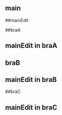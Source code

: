 
## main

##mainEdit

##braA

## mainEdit in braA

## braB

## mainEdit in braB

##braC

## mainEdit in braC
